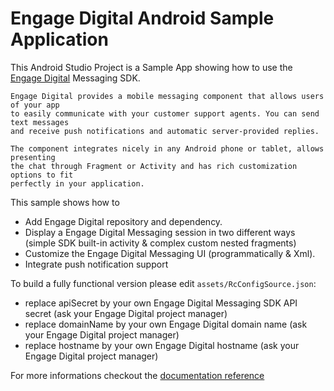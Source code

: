 Engage Digital Android Sample Application
==========

This Android Studio Project is a Sample App showing how to use the [Engage Digital](https://www.ringcentral.com/digital-customer-engagement.html) Messaging SDK.

	Engage Digital provides a mobile messaging component that allows users of your app
	to easily communicate with your customer support agents. You can send text messages 
	and receive push notifications and automatic server-provided replies.

	The component integrates nicely in any Android phone or tablet, allows presenting
	the chat through Fragment or Activity and has rich customization options to fit
	perfectly in your application.

This sample shows how to
- Add Engage Digital repository and dependency.
- Display a Engage Digital Messaging session in two different ways (simple SDK built-in activity & complex custom nested fragments)
- Customize the Engage Digital Messaging UI (programmatically & Xml).
- Integrate push notification support

To build a fully functional version please edit `assets/RcConfigSource.json`:
- replace apiSecret by your own Engage Digital Messaging SDK API secret (ask your Engage Digital project manager)
- replace domainName by your own Engage Digital domain name (ask your
   Engage Digital project manager)
- replace hostname by your own Engage Digital hostname (ask your
   Engage Digital project manager)

For more informations checkout the
[documentation reference](http://mobile-messaging.dimelo.com)
